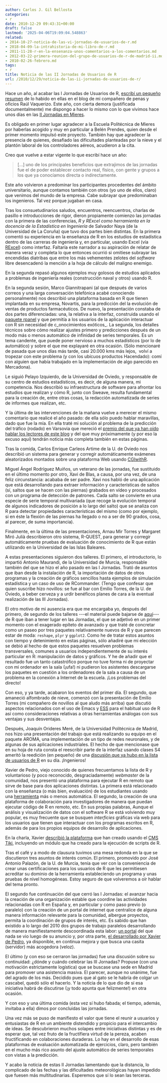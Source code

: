 ```yaml
---
author: Carlos J. Gil Bellosta
categories:
- r
date: 2010-12-29 09:43:31+00:00
draft: false
lastmod: '2025-04-06T19:09:04.548863'
related:
- 2014-10-27-noticia-de-las-vi-jornadas-de-usuarios-de-r.md
- 2018-04-09-la-intrahistoria-de-mi-libro-de-r.md
- 2011-11-28-r-en-la-ensenanza-unos-comentarios-a-los-comentarios.md
- 2012-03-22-primera-reunion-del-grupo-de-usuarios-de-r-de-madrid-ii.md
- 2010-02-26-febrero.md
tags:
- r
title: Noticia de las II Jornadas de Usuarios de R
url: /2010/12/29/noticia-de-las-ii-jornadas-de-usuarios-de-r/
---
```


Hace un año, al acabar las I Jornadas de Usuarios de R, [escribí un pequeño resumen](http://analisisydecision.es/noticias-del-congreso-de-usuarios-de-r/) de lo habido en ellas en el blog de mi compañero de penas y oficios Raúl Vaquerizo. Este año, con cierta demora (justificada documentalmente) me dispongo a hacer lo mismo con lo que vivimos hace unos días en las [II Jornadas en Mieres](http://epm.uniovi.es/actividades/-/asset_publisher/0012/content/ii-jornadas-de-usuarios-de-r-en-castellano).

Es obligado en primer lugar agradecer a la Escuela Politécnica de Mieres por haberlas acogido y muy en particular a Belén Prendes, quien desde el primer momento impulsó este proyecto. También hay que agradecer la presencia de quienes, desafiado las dificultades planteadas por la nieve y el plantón laboral de los controladores aéreos, acudieron a la cita.

Creo que vuelve a estar vigente lo que escribí hace un año:


>[...] uno de los principales beneficios que extrajimos de las jornadas fue el de poder establecer contacto real, físico, con gente y grupos a los que ya conocíamos directa o indirectamente.


Este año volvieron a predominar los participantes procedentes del ámbito universitario, aunque contamos también con otros (yo uno de ellos, claro) que venimos del mundo de la empresa. Cabe subrayar que predominaban los ingenieros. Tal vez porque jugaban en casa.

Tras los consuetudinarios saludos, encuentros, reencuentros, charlas de pasillo e introducciones de rigor, dieron propiamente comienzo las jornadas con la primera de las conferencias, _R y RExcel como herramienta en la docencia de la Estadística en Ingeniería_ de Salvador Naya (de la Universidad de La Coruña) que tuvo dos partes bien distintas. En la primera comentó su experiencia en la enseñanza de R en los estudios de estadística dentro de las carreras de ingeniería y, en particular, usando Excel (vía [RExcel](http://en.wikipedia.org/wiki/RExcel)) como interfaz. Faltaría este narrador a su aspiración de relatar de manera veraz y completa lo que entonces ocurrió si omitiese subrayar las encendidas diatribas que entre los más vehementes zelotes del _software_ libre desencadenó la mención a la hoja de cálculo del maligno enemigo.

En la segunda repasó algunos ejemplos muy golosos de estudios aplicados a problemas de ingeniería reales (construcción naval y otros) usando R.

En la segunda sesión, Marco Giannitrapani (al que después de varios correos y una larga conversación telefónica acabé conociendo personalmente) nos describió una plataforma basada en R que tienen implantada en su empresa, Novartis, para la predicción del la evolución de ventas de productos farmacéuticos. De nuevo, la presentación constaba de dos partes diferenciadas: una, la relativa a la interfaz, construida usando el [paquete rpanel](http://cran.r-project.org/web/packages/rpanel) y que permitía a los usuarios de la aplicación interactuar con R sin necesidad de c_onocimientos exóticos_. La segunda, los detalles técnicos sobre cómo realizar ajustes primero y predicciones después de un modo más o menos automático de infinidad de series temporales. Es un tema candente, que puede poner nervioso a muchos estadísticos (por lo de automático) y sobre el que me explayaré en otra ocasión. (Sólo mencionaré de pasada que unos días más tarde, casi 20.000 kms más lejos,  volví a tropezar con este problema (y con los ubícuos productos Hacendado): comí con alguien que había trabajado en la implementación de algo parecido en Mercadona).

Le siguió Pelayo Izquierdo, de la Universidad de Oviedo, y responsable de su centro de estudios estadísticos, es decir, de alguna manera, mi competencia. Nos describió su infraestructura de software para afrontar los estudios que realizan y cómo R, junto con Sweave, resulta fundamental para la creación de, entre otras cosas, la redacción automatizada de series de informes que realizan, etc.

Y la última de las intervenciones de la mañana vuelve a merecer el mismo comentario que realicé el año pasado: de ella sólo puedo hablar maravillas, dado que fue la mía. En ella traté mi solución al problema de la predicción del tráfico (rodado) en Varsovia que mereció el [premio del que ya han oído hablar los lectores de este blog](https://datanalytics.com/2010/09/08/datanalytics-segunda-posicion-en-la-competicion-internacional-de-mineria-de-datos/) y del que muy próximamente (y por eso la excuso aquí) tendrán noticia más completa también en estas páginas.

Tras la comida, Carlos Enrique Carleos Artime de la U. de Oviedo nos describió un sistema para generar y corregir automáticamente exámenes aleatorizados montados sobre una plataforma Web usando [CGIwithR](http://cran.r-project.org/web/packages/CGIwithR/index.html).

Miguel Ángel Rodríguez Muiños, un veterano de las jornadas, fue sustituido en el último momento por otro, Xavi de Blas, a causa, por una vez, de una feliz circunstancia: acababa de ser padre. Xavi nos habló de una aplicación que está desarrollando para extraer información y características de saltos (sí, saltos que se hacen con las piernas) grabados en vídeo y procesados con un programa de detección de patrones. Cada salto se convierte en una especie de serie temporal multivariada (que recoge la evolución temporal de algunos indicadores de posición a lo largo del salto) que se analiza con R para detectar propiedades características del mismo (como por ejemplo, si en éste la flexión de las piernas ha llegado o no a ser de 90 grados, cosa, al parecer, de suma importancia).

Finalmente, en la última de las presentaciones, Arnau Mir Torres y Margaret Miró Julià describieron otro sistema, R-QUEST, para generar y corregir automáticamente pruebas de evaluación de conocimiento de R que están utilizando en la Universidad de las Islas Baleares.

A estas presentaciones siguieron dos talleres. El primero, el introductorio, lo impartió Antonio Maurandi, de la Universidad de Murcia, responsable también del que se hizo el año pasado en las I Jornadas. Trató de asuntos que iban desde la instalación de R, la importación de datos de otros programas y la creación de gráficos sencillos hasta ejemplos de simulación estadística y un caso de uso de RCommander. (Tengo que confesar que quien suscribe hizo novillos: se fue al bar con Emilio Torres, de la U. de Oviedo, a beber cerveza y a urdir benéficos planes de cara a la eventual realización de las III Jornadas).

El otro motivo de mi ausencia era que me encargaba yo, después del primero, de segundo de los talleres ---el material puede bajarse de [aquí](/uploads/ii_jornadas_material_tutorial.zip)--- de R que iban a tener lugar en las Jornadas, el que se adjetivó en un primer momento con el exagerado epíteto de avanzado y que traté de concretar como un paseo por tres paquetes relativamente nuevos de R y que parecen estar de moda: `reshape`, `plyr` y `ggplot2`. Como he de tratar estos asuntos con tiempo y detenimiento en estas páginas, sólo añadiré que mi elección se debió al hecho de que estos paquetes resuelven problemas transversales, comunes a usuarios independientemente de su interés particular en R: manipulación de datos y gráficos. Y he de añadir que el resultado fue un tanto catastrófico porque no tuve forma ni de proyectar con mi ordenador en la sala (¡ufa!) ni pudieron los asistentes descargarse los paquetes en cuestión a los ordenadores de la sala a causa de un problema en la conexión a Internet de la escuela. ¡Los problemas del directo!

Con eso, y ya tarde, acabaron los eventos del primer día. El segundo, que amaneció alfombrado de nieve, comenzó con la presentación de Emilio Torres (mi compañero de novillos al que aludo más arriba) que discutió aspectos relacionados con el uso de Emacs y [ESS](http://ess.r-project.org/) para el habitual uso de R así como consideraciones relativas a otras herramientas análogas con sus ventajas y sus desventajas.

Después, Joaquín Orideres Meré, de la Universidad Politécnica de Madrid, nos hizo una presentación del trabajo que está realizando su equipo en el paquete AROMA, una implementación de un tipo de redes neuronales, y de algunas de sus aplicaciones industriales. El hecho de que mencionase que en su hoja de ruta consta el reescribir parte de la interfaz usando clases S4 ameritó la reedición (en pequeño) de una [discusión que ya hubo en la lista de usuarios de R](https://stat.ethz.ch/pipermail/r-help-es/2010-November/001531.html) en su día. ¡Ingenieros!

Xavier de Pedro, viejo conocido de quienes frecuentamos la lista de R y voluntarioso (y poco reconocido, desgraciadamente) _webmaster_ de la comunidad, nos presentó una plataforma para ejecutar R en remoto que sirve de base para dos aplicaciones distintas. La primera está relacionado con la enseñanza (o más bien, evaluación) de los estudiantes usando una [herramienta](http://cochise.bib.ub.es) más o menos automática. El segundo, la creación de una plataforma de colaboración para investigadores de manera que puedan ejecutar código de R en remoto, etc. En sus propias palabras,
Aunque el análisis y visualización de datos con el software R se está volviendo muy popular, es muy frecuente que se busquen _interficies_ gráficas vía web para los usuarios que tienen que interactuar con los programas escritos en R, además de para los propios equipos de desarrollo de aplicaciones.

En la charla, Xavier [describió la plataforma](http://estbioinfo.stat.ub.es/wp-content/uploads/2010/12/RJ-II-Jornadas-R-ES-XavierdePedro.pdf) que han creado usando el [CMS](http://es.wikipedia.org/wiki/Sistema_de_gesti%C3%B3n_de_contenidos) [Tiki](http://tiki.org), incluyendo un módulo que ha creado para la ejecución de scripts de R.

Tras el café y a modo de clausura tuvimos una mesa redonda en la que se discutieron tres asuntos de interés común. El primero, promovido por José Antonio Palazón, de la U. de Murcia, tenía que ver con la conveniencia de crear unas certificaciones para los usuarios de R que les permitiesen acreditar su dominio de la herramienta estableciendo un programa y unas pruebas de nivel homogéneas. Estoy seguro de que volveremos a oír hablar del tema pronto.

El segundo fue continuación del que cerró las I Jornadas: el avanzar hacia la creación de una organización estable que coordine las actividades relacionadas con R en España y, en particular y como paso previo (o paralelo) con la creación de un portal de internet que centralice de alguna manera información relevante para la comunidad, albergue proyectos, permita la coordinación de grupos de interés, etc. Es sabido que han existido a lo largo del 2010 dos grupos de trabajo paralelos desarrollando de manera manifiestamente descoordinada esta labor: [un portal](http://r-es.org/) del que nada se vio luego de su anuncio y, por otra parte, [el desarrollado por Xavier de Pedro](http://r-help-es.ourproject.org), ya disponible, en continua mejora y que busca una casita (servidor) más acogedora (veloz).

El último (y con eso se cerraron las jornadas) fue una discusión sobre su continuidad: ¿dónde y cuándo celebrar las III Jornadas? Propuse (con una motivación estrictamente logística) que se buscase una sede en Madrid para promover una asistencia masiva. El parecer, aunque no unánime, fue del agrado de los más. Decidido pues que al gato se le habría de colgar un cascabel, quedó sólo el hacerlo. Y la noticia de lo que dio de sí esa iniciativa habrá de discutirse (¡y todo apunta que felizmente!) en otra ocasión.

Y con eso y una última comida (esta vez sí hubo fabada; el tiempo, además, invitaba a ella) dimos por concluidas las jornadas.

Una vez más se puso de manifiesto el valor que tiene el reunir a usuarios y entusiastas de R en un ambiente distendido y propicio para el intercambio de ideas. Se descubrieron muchos solapes entre iniciativas distintas y es de esperar que, tal vez fruto de la fructífiera virtud de la pereza, acaben fructificando en colaboraciones duraderas. Lo hay en el desarrollo de esas plataformas de evaluación automatizada de ejercicios, claro, pero también en el mucho más rico asunto del ajuste automático de series temporales con vistas a la predicción.

Y acabo la noticia de estas II Jornadas lamentando que la distancia, lo complicado de las fechas y las dificultades meteorológicas hayan impedido que fuesen más multitudinarias. Esperemos que sí lo sean las terceras.